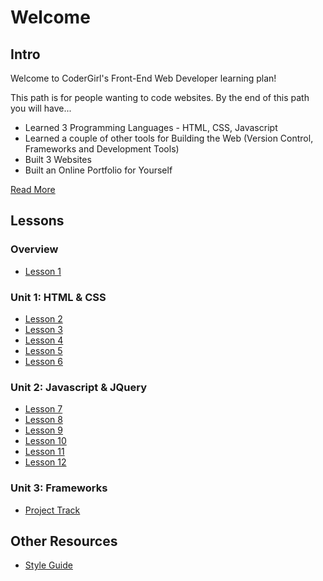 # Welcome

## Intro

Welcome to CoderGirl's Front-End Web Developer learning plan!

This path is for people wanting to code websites. By the end of this path you will have...

* Learned 3 Programming Languages - HTML, CSS, Javascript
* Learned a couple of other tools for Building the Web (Version Control, Frameworks and Development Tools)
* Built 3 Websites
* Built an Online Portfolio for Yourself

[Read More](intro)


## Lessons

### Overview
* [Lesson 1](lesson_1)

### Unit 1: HTML & CSS
* [Lesson 2](lesson_2)
* [Lesson 3](lesson_3)
* [Lesson 4](lesson_4)
* [Lesson 5](lesson_5)
* [Lesson 6](lesson_6)

### Unit 2: Javascript & JQuery
* [Lesson 7](lesson_7)
* [Lesson 8](lesson_8)
* [Lesson 9](lesson_9)
* [Lesson 10](lesson_10)
* [Lesson 11](lesson_11)
* [Lesson 12](lesson_12)

### Unit 3: Frameworks

* [Project Track](project_track)

## Other Resources

* [Style Guide](style_guide)
